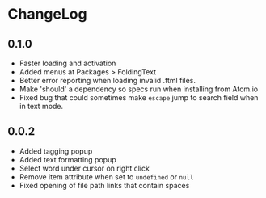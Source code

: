 # ChangeLog

## 0.1.0

- Faster loading and activation
- Added menus at Packages > FoldingText
- Better error reporting when loading invalid .ftml files.
- Make 'should' a dependency so specs run when installing from Atom.io
- Fixed bug that could sometimes make `escape` jump to search field when in text mode.

## 0.0.2

- Added tagging popup
- Added text formatting popup
- Select word under cursor on right click
- Remove item attribute when set to `undefined` or `null`
- Fixed opening of file path links that contain spaces
